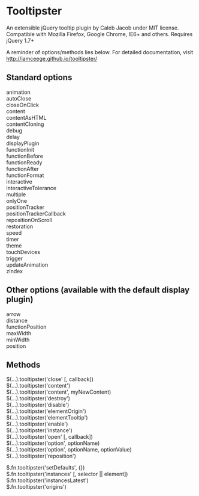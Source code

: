 Tooltipster
===========

An extensible jQuery tooltip plugin by Caleb Jacob under MIT license.  
Compatible with Mozilla Firefox, Google Chrome, IE6+ and others. Requires jQuery 1.7+

A reminder of options/methods lies below. For detailed documentation, visit http://iamceege.github.io/tooltipster/

Standard options
-------------------------

animation  
autoClose  
closeOnClick  
content  
contentAsHTML  
contentCloning  
debug  
delay  
displayPlugin  
functionInit  
functionBefore  
functionReady  
functionAfter  
functionFormat  
interactive  
interactiveTolerance  
multiple  
onlyOne  
positionTracker  
positionTrackerCallback  
repositionOnScroll  
restoration  
speed  
timer  
theme  
touchDevices  
trigger  
updateAnimation  
zIndex  

Other options (available with the default display plugin)
-------------------------

arrow  
distance  
functionPosition  
maxWidth  
minWidth  
position  

Methods
-------------------------

$(...).tooltipster('close' [, callback])  
$(...).tooltipster('content')  
$(...).tooltipster('content', myNewContent)  
$(...).tooltipster('destroy')  
$(...).tooltipster('disable')  
$(...).tooltipster('elementOrigin')  
$(...).tooltipster('elementTooltip')  
$(...).tooltipster('enable')  
$(...).tooltipster('instance')  
$(...).tooltipster('open' [, callback])  
$(...).tooltipster('option', optionName)  
$(...).tooltipster('option', optionName, optionValue)  
$(...).tooltipster('reposition')  

$.fn.tooltipster('setDefaults', {})  
$.fn.tooltipster('instances' [, selector || element])  
$.fn.tooltipster('instancesLatest')  
$.fn.tooltipster('origins')  